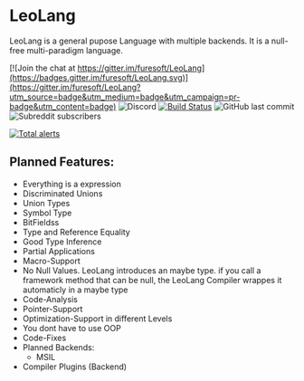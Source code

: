 # LeoLang
LeoLang is a general pupose Language with multiple backends. It is a null-free multi-paradigm language.

[![Join the chat at https://gitter.im/furesoft/LeoLang](https://badges.gitter.im/furesoft/LeoLang.svg)](https://gitter.im/furesoft/LeoLang?utm_source=badge&utm_medium=badge&utm_campaign=pr-badge&utm_content=badge)
![Discord](https://img.shields.io/discord/455738571186241536)
[![Build Status](https://dev.azure.com/cmagerabronn110/cmagerabronn110/_apis/build/status/furesoft.LeoLang?branchName=master)](https://dev.azure.com/cmagerabronn110/cmagerabronn110/_build/latest?definitionId=1&branchName=master)
![GitHub last commit](https://img.shields.io/github/last-commit/furesoft/LeoLang)
![Subreddit subscribers](https://img.shields.io/reddit/subreddit-subscribers/LeoLang)

[![Total alerts](https://img.shields.io/lgtm/alerts/g/LeoLang-Project/LeoLang.svg?logo=lgtm&logoWidth=18)](https://lgtm.com/projects/g/LeoLang-Project/LeoLang/alerts/)

## Planned Features:
  - Everything is a expression
  - Discriminated Unions
  - Union Types
  - Symbol Type
  - BitFieldss
  - Type and Reference Equality
  - Good Type Inference
  - Partial Applications
  - Macro-Support
  - No Null Values. LeoLang introduces an maybe type. if you call a framework method that can be null, the LeoLang Compiler         wrappes it automaticly in a maybe type
  - Code-Analysis
  - Pointer-Support
  - Optimization-Support in different Levels
  - You dont have to use OOP
  - Code-Fixes
  - Planned Backends:
    - MSIL
  - Compiler Plugins (Backend)
